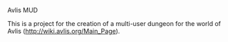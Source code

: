Avlis MUD


This is a project for the creation of a multi-user dungeon for the world of Avlis (http://wiki.avlis.org/Main_Page).